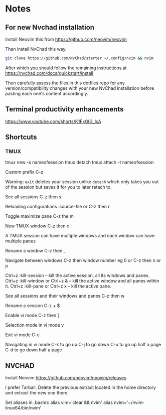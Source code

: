 # Notes

## For new Nvchad installation
Install Neovim this from https://github.com/neovim/neovim

Then install NvChad this way. 
```bash
git clone https://github.com/NvChad/starter ~/.config/nvim && nvim
```
After which you should follow the remaining instructions at
https://nvchad.com/docs/quickstart/install

Then carefully assess the files in this dotfiles repo for any version/compatibility changes with your new NvChad installation before pasting each one's content accordingly.

## Terminal productivity enhancements

https://www.youtube.com/shorts/K1FxGIG_lcA

## Shortcuts

### TMUX

tmux new -s nameofsession
tmux detach
tmux attach -t nameofsession

Custom prefix
C-z

Warning:
`exit` deletes your session unlike `detach` which only takes you out of the session but saves it for you to later retach to.

See all sessions
C-z then s

Reloading configurations
:source-file <locationoftmuxfile>
or C-z then r

Toggle maximize pane
C-z the m

New TMUX window
C-z then c

A TMUX session can have multiple windows and each window can have multiple panes

Rename a window
C-z then ,

Navigate between windows
C-z then window number eg 0
or
C-z then n or p

Ctrl+z :kill-session – kill the active session, all its windows and panes.
Ctrl+z :kill-window or Ctrl+z & – kill the active window and all panes within it.
Ctrl+z :kill-pane or Ctrl+z x – kill the active pane.

See all sessions and their windows and panes
C-z then w

Rename a session
C-z + $

Enable vi mode
C-z then [

Selection mode in vi mode
v

Exit vi mode
C-c

Navigating in vi mode
C-k to go up
C-j to go down
C-u to go up half a page
C-d to go down half a page

## NVCHAD

Install Neovim
https://github.com/neovim/neovim/releases

I prefer Tarball. Delete the previous extract located in the home directory and extract the new one there.

Set aliases in .bashrc
alias vim='clear && nvim'
alias nvim='~/nvim-linux64/bin/nvim'
